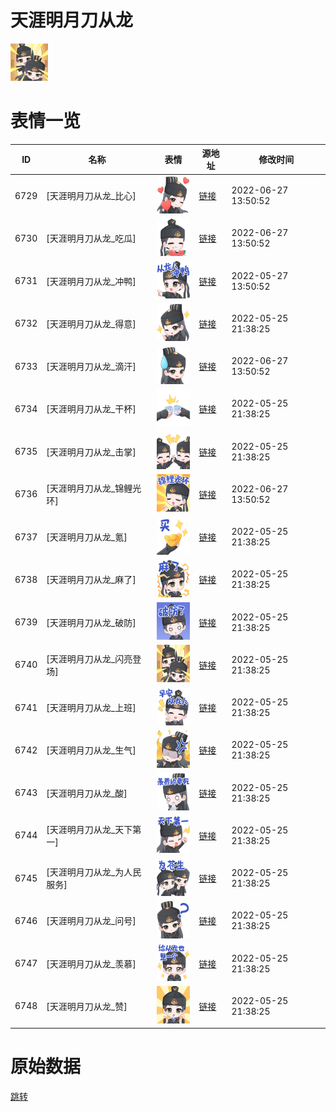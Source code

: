 # 天涯明月刀从龙

<img src="./cover.png" height="60" alt="cover" />

# 表情一览

|ID|名称|表情|源地址|修改时间|
|----|----|----|----|----|
|6729|[天涯明月刀从龙_比心]|<img src="./pic/006729_%5B天涯明月刀从龙_比心%5D.png" height="60" alt="比心"/>|[链接](http://i0.hdslb.com/bfs/emote/610079091e5331a1fc5a614be3e4d0b8c79a5d13.png)|2022-06-27 13:50:52|
|6730|[天涯明月刀从龙_吃瓜]|<img src="./pic/006730_%5B天涯明月刀从龙_吃瓜%5D.png" height="60" alt="吃瓜"/>|[链接](http://i0.hdslb.com/bfs/emote/9f9770d8e01d23b8f3dd9f033536c80ada68b5d1.png)|2022-06-27 13:50:52|
|6731|[天涯明月刀从龙_冲鸭]|<img src="./pic/006731_%5B天涯明月刀从龙_冲鸭%5D.png" height="60" alt="冲鸭"/>|[链接](http://i0.hdslb.com/bfs/emote/a08a0067a1bafccac0b6998dabedc76d05f966f9.png)|2022-05-27 13:50:52|
|6732|[天涯明月刀从龙_得意]|<img src="./pic/006732_%5B天涯明月刀从龙_得意%5D.png" height="60" alt="得意"/>|[链接](http://i0.hdslb.com/bfs/emote/eee69eac8d402c4b61b4d2931be9d4f67cf6c837.png)|2022-05-25 21:38:25|
|6733|[天涯明月刀从龙_滴汗]|<img src="./pic/006733_%5B天涯明月刀从龙_滴汗%5D.png" height="60" alt="滴汗"/>|[链接](http://i0.hdslb.com/bfs/emote/d90dcdf2d00d34c854d5c80ff13dbd412b121670.png)|2022-06-27 13:50:52|
|6734|[天涯明月刀从龙_干杯]|<img src="./pic/006734_%5B天涯明月刀从龙_干杯%5D.png" height="60" alt="干杯"/>|[链接](http://i0.hdslb.com/bfs/emote/46951486eb804af2dd9a9b0cc959f82161956fd7.png)|2022-05-25 21:38:25|
|6735|[天涯明月刀从龙_击掌]|<img src="./pic/006735_%5B天涯明月刀从龙_击掌%5D.png" height="60" alt="击掌"/>|[链接](http://i0.hdslb.com/bfs/emote/2978755d5f48a88529e23a78c61bf540ab88e12e.png)|2022-05-25 21:38:25|
|6736|[天涯明月刀从龙_锦鲤光环]|<img src="./pic/006736_%5B天涯明月刀从龙_锦鲤光环%5D.png" height="60" alt="锦鲤光环"/>|[链接](http://i0.hdslb.com/bfs/emote/719da8b9ca7e8f8104c806a901fec6e44bef2702.png)|2022-06-27 13:50:52|
|6737|[天涯明月刀从龙_氪]|<img src="./pic/006737_%5B天涯明月刀从龙_氪%5D.png" height="60" alt="氪"/>|[链接](http://i0.hdslb.com/bfs/emote/a4f0f46c0fd76a1aa3e87b36e1e5c904bc2de201.png)|2022-05-25 21:38:25|
|6738|[天涯明月刀从龙_麻了]|<img src="./pic/006738_%5B天涯明月刀从龙_麻了%5D.png" height="60" alt="麻了"/>|[链接](http://i0.hdslb.com/bfs/emote/a1765c7b3110fdec8f962cd28d91e2c1ac9250a7.png)|2022-05-25 21:38:25|
|6739|[天涯明月刀从龙_破防]|<img src="./pic/006739_%5B天涯明月刀从龙_破防%5D.png" height="60" alt="破防"/>|[链接](http://i0.hdslb.com/bfs/emote/1ecaf5ed61bcf6000784f011c1bafeef668110c4.png)|2022-05-25 21:38:25|
|6740|[天涯明月刀从龙_闪亮登场]|<img src="./pic/006740_%5B天涯明月刀从龙_闪亮登场%5D.png" height="60" alt="闪亮登场"/>|[链接](http://i0.hdslb.com/bfs/emote/79e159ebcf7d2dd98089d7d7079de30fca3bc63f.png)|2022-05-25 21:38:25|
|6741|[天涯明月刀从龙_上班]|<img src="./pic/006741_%5B天涯明月刀从龙_上班%5D.png" height="60" alt="上班"/>|[链接](http://i0.hdslb.com/bfs/emote/20e2dae2efb940ac517aff8dd0b196429c0afea4.png)|2022-05-25 21:38:25|
|6742|[天涯明月刀从龙_生气]|<img src="./pic/006742_%5B天涯明月刀从龙_生气%5D.png" height="60" alt="生气"/>|[链接](http://i0.hdslb.com/bfs/emote/e29b62ab674b9d986bf079323f2b0fa56d4e8fb5.png)|2022-05-25 21:38:25|
|6743|[天涯明月刀从龙_酸]|<img src="./pic/006743_%5B天涯明月刀从龙_酸%5D.png" height="60" alt="酸"/>|[链接](http://i0.hdslb.com/bfs/emote/08e4aad6bb58aa7da801ea0895874649fb1c887b.png)|2022-05-25 21:38:25|
|6744|[天涯明月刀从龙_天下第一]|<img src="./pic/006744_%5B天涯明月刀从龙_天下第一%5D.png" height="60" alt="天下第一"/>|[链接](http://i0.hdslb.com/bfs/emote/5861f189f31de929c8c88f22b594a6293f1003e3.png)|2022-05-25 21:38:25|
|6745|[天涯明月刀从龙_为人民服务]|<img src="./pic/006745_%5B天涯明月刀从龙_为人民服务%5D.png" height="60" alt="为人民服务"/>|[链接](http://i0.hdslb.com/bfs/emote/018ceaa8b151ec86bdb2141020e4e5d28e782eb4.png)|2022-05-25 21:38:25|
|6746|[天涯明月刀从龙_问号]|<img src="./pic/006746_%5B天涯明月刀从龙_问号%5D.png" height="60" alt="问号"/>|[链接](http://i0.hdslb.com/bfs/emote/ce2ab205e120f9c2d04a440130ec962d61b97a9c.png)|2022-05-25 21:38:25|
|6747|[天涯明月刀从龙_羡慕]|<img src="./pic/006747_%5B天涯明月刀从龙_羡慕%5D.png" height="60" alt="羡慕"/>|[链接](http://i0.hdslb.com/bfs/emote/18ffb276b7e4d72bfbc3f30e821ef7794aab7998.png)|2022-05-25 21:38:25|
|6748|[天涯明月刀从龙_赞]|<img src="./pic/006748_%5B天涯明月刀从龙_赞%5D.png" height="60" alt="赞"/>|[链接](http://i0.hdslb.com/bfs/emote/4a7ede268aff6ccf50bc279e28db00f901483d2e.png)|2022-05-25 21:38:25|

# 原始数据

[跳转](./raw.json)

